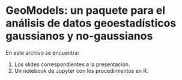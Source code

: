 # GeoModels: un paquete para el análisis de datos geoestadísticos gaussianos y no-gaussianos

En este archivo se encuentra:

1. Los slides correspondientes a la presentación.
2. Un notebook de Jupyter con los procedimientos en R.
